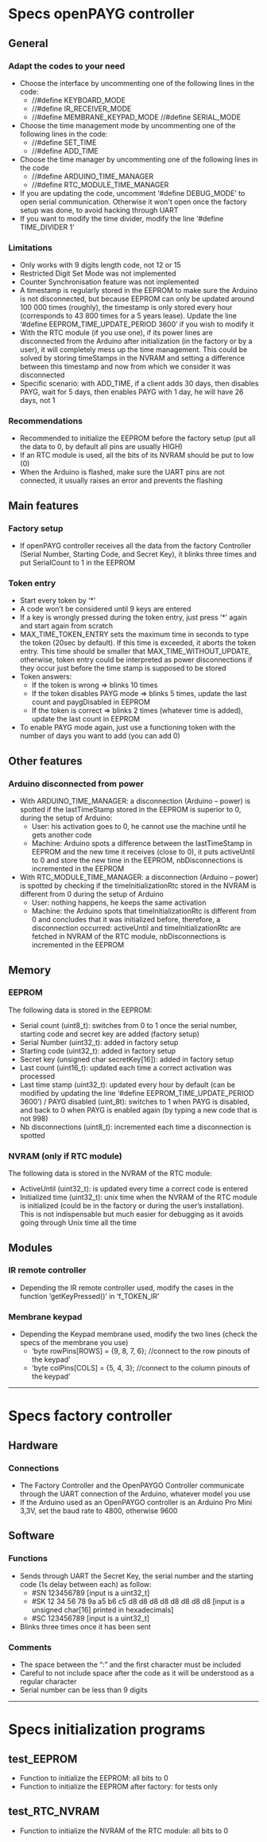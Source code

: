 # Specs openPAYG controller #

## General ##

### Adapt the codes to your need ###
* Choose the interface by uncommenting one of the following lines in the code:
    * //#define KEYBOARD_MODE
    * //#define IR_RECEIVER_MODE
    * //#define MEMBRANE_KEYPAD_MODE
    //#define SERIAL_MODE
* Choose the time management mode by uncommenting one of the following lines in the code:
    * //#define SET_TIME
    * //#define ADD_TIME
* Choose the time manager by uncommenting one of the following lines in the code
    * //#define ARDUINO_TIME_MANAGER
    * //#define RTC_MODULE_TIME_MANAGER
* If you are updating the code, uncomment ‘#define DEBUG_MODE’ to open serial communication. Otherwise it won't open once the factory setup was done, to avoid hacking through UART
* If you want to modify the time divider, modify the line ‘#define TIME_DIVIDER 1’

### Limitations ###
* Only works with 9 digits length code, not 12 or 15
* Restricted Digit Set Mode was not implemented
* Counter Synchronisation feature was not implemented
* A timestamp is regularly stored in the EEPROM to make sure the Arduino is not disconnected, but because EEPROM can only be updated around 100 000 times (roughly), the timestamp is only stored every hour (corresponds to 43 800 times for a 5 years lease). Update the line ‘#define EEPROM_TIME_UPDATE_PERIOD 3600’ if you wish to modify it
* With the RTC module (if you use one), if its power lines are disconnected from the Arduino after initialization (in the factory or by a user), it will completely mess up the time management. This could be solved by storing timeStamps in the NVRAM and setting a difference between this timestamp and now from which we consider it was disconnected 
* Specific scenario: with ADD_TIME, if a client adds 30 days, then disables PAYG, wait for 5 days, then enables PAYG with 1 day, he will have 26 days, not 1

### Recommendations ###
* Recommended to initialize the EEPROM before the factory setup (put all the data to 0, by default all pins are usually HIGH)
* If an RTC module is used, all the bits of its NVRAM should be put to low (0) 
* When the Arduino is flashed, make sure the UART pins are not connected, it usually raises an error and prevents the flashing


## Main features ##


### Factory setup ###
* If openPAYG controller receives all the data from the factory Controller (Serial Number, Starting Code, and Secret Key), it blinks three times and put SerialCount to 1 in the EEPROM

### Token entry ###
* Start every token by ‘*’
* A code won’t be considered until 9 keys are entered
* If a key is wrongly pressed during the token entry, just press ‘*’ again and start again from scratch
* MAX_TIME_TOKEN_ENTRY sets the maximum time in seconds to type the token (20sec by default). If this time is exceeded, it aborts the token entry. This time should be smaller that MAX_TIME_WITHOUT_UPDATE, otherwise, token entry could be interpreted as power disconnections if they occur just before the time stamp is supposed to be stored
* Token answers:
    * If the token is wrong => blinks 10 times
    * If the token disables PAYG mode => blinks 5 times, update the last count and paygDisabled in EEPROM
    * If the token is correct => blinks 2 times (whatever time is added), update the last count in EEPROM
* To enable PAYG mode again, just use a functioning token with the number of days you want to add (you can add 0)


## Other features ##

### Arduino disconnected from power ###
* With ARDUINO_TIME_MANAGER: a disconnection (Arduino – power) is spotted if the lastTimeStamp stored in the EEPROM is superior to 0, during the setup of Arduino:
    * User: his activation goes to 0, he cannot use the machine until he gets another code
    * Machine: Arduino spots a difference between the lastTimeStamp in EEPROM and the new time it receives (close to 0), it puts activeUntil to 0 and store the new time in the EEPROM, nbDisconnections is incremented in the EEPROM
* With RTC_MODULE_TIME_MANAGER: a disconnection (Arduino – power) is spotted by checking if the timeInitializationRtc stored in the NVRAM is different from 0 during the setup of Arduino
    * User: nothing happens, he keeps the same activation
    * Machine: the Arduino spots that timeInitializationRtc is different from 0 and concludes that it was initialized before, therefore, a disconnection occurred: activeUntil and timeInitializationRtc are fetched in NVRAM of the RTC module, nbDisconnections is incremented in the EEPROM


## Memory ##

### EEPROM ###
The following data is stored in the EEPROM:
* Serial count (uint8_t): switches from 0 to 1 once the serial number, starting code and secret key are added (factory setup)
* Serial Number (uint32_t): added in factory setup
* Starting code (uint32_t): added in factory setup
* Secret key (unsigned char secretKey[16]): added in factory setup
* Last count (uint16_t): updated each time a correct activation was processed
* Last time stamp (uint32_t): updated every hour by default (can be modified by updating the line ‘#define EEPROM_TIME_UPDATE_PERIOD 3600’)
/ PAYG disabled (uint_8t): switches to 1 when PAYG is disabled, and back to 0 when PAYG is enabled again (by typing a new code that is not 998)
* Nb disconnections (uint8_t): incremented each time a disconnection is spotted

### NVRAM (only if RTC module)
The following data is stored in the NVRAM of the RTC module:
* ActiveUntil (uint32_t): is updated every time a correct code is entered
* Initialized time (uint32_t): unix time when the NVRAM of the RTC module is initialized (could be in the factory or during the user’s installation). This is not indispensable but much easier for debugging as it avoids going through Unix time all the time


## Modules

### IR remote controller
* Depending the IR remote controller used, modify the cases in the function ‘getKeyPressed()’ in ‘f_TOKEN_IR’

### Membrane keypad
* Depending the Keypad membrane used, modify the two lines (check the specs of the membrane you use)
    * ‘byte rowPins[ROWS] = {9, 8, 7, 6}; //connect to the row pinouts of the keypad’
    * ‘byte colPins[COLS] = {5, 4, 3}; //connect to the column pinouts of the keypad’


- - - - 
# Specs factory controller

## Hardware

### Connections
* The Factory Controller and the OpenPAYGO Controller communicate through the UART connection of the Arduino, whatever model you use
* If the Arduino used as an OpenPAYGO controller is an Arduino Pro Mini 3,3V, set the baud rate to 4800, otherwise 9600

## Software

### Functions
* Sends through UART the Secret Key, the serial number and the starting code (1s delay between each) as follow:
    * #SN 123456789 [input is a uint32_t]
    * #SK 12 34 56 78 9a a5 b6 c5 d8 d8 d8 d8 d8 d8 d8 d8 [input is a unsigned char[16] printed in hexadecimals]
    * #SC 123456789 [input is a uint32_t]
* Blinks three times once it has been sent

### Comments
* The space between the “:” and the first character must be included
* Careful to not include space after the code as it will be understood as a regular character
* Serial number can be less than 9 digits


- - - - 
# Specs initialization programs

## test_EEPROM
* Function to initialize the EEPROM: all bits to 0
* Function to initialize the EEPROM after factory: for tests only

## test_RTC_NVRAM
* Function to initialize the NVRAM of the RTC module: all bits to 0
